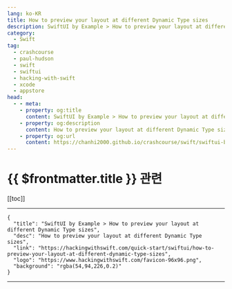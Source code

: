 ```yaml
---
lang: ko-KR
title: How to preview your layout at different Dynamic Type sizes
description: SwiftUI by Example > How to preview your layout at different Dynamic Type sizes
category:
  - Swift
tag: 
  - crashcourse
  - paul-hudson
  - swift
  - swiftui
  - hacking-with-swift
  - xcode
  - appstore
head:
  - - meta:
    - property: og:title
      content: SwiftUI by Example > How to preview your layout at different Dynamic Type sizes
    - property: og:description
      content: How to preview your layout at different Dynamic Type sizes
    - property: og:url
      content: https://chanhi2000.github.io/crashcourse/swift/swiftui-by-example/23-tooling/how-to-preview-your-layout-at-different-dynamic-type-sizes.html
---
```


# {{ $frontmatter.title }} 관련

[[toc]]

---

```component VPCard
{
  "title": "SwiftUI by Example > How to preview your layout at different Dynamic Type sizes",
  "desc": "How to preview your layout at different Dynamic Type sizes",
  "link": "https://hackingwithswift.com/quick-start/swiftui/how-to-preview-your-layout-at-different-dynamic-type-sizes",
  "logo": "https://www.hackingwithswift.com/favicon-96x96.png",
  "background": "rgba(54,94,226,0.2)"
}
```

---

<TagLinks />